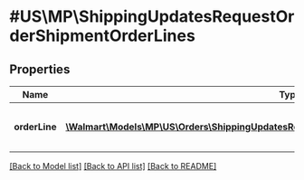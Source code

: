 # #US\MP\ShippingUpdatesRequestOrderShipmentOrderLines

## Properties

Name | Type | Description | Notes
------------ | ------------- | ------------- | -------------
**orderLine** | [**\Walmart\Models\MP\US\Orders\ShippingUpdatesRequestOrderShipmentOrderLinesOrderLineInner[]**](ShippingUpdatesRequestOrderShipmentOrderLinesOrderLineInner.md) | Information about one order line shipment |


[[Back to Model list]](../) [[Back to API list]](../../Api/US/MP) [[Back to README]](../../README.md)
